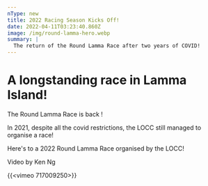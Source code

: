 ```yaml
---
nType: new
title: 2022 Racing Season Kicks Off! 
date: 2022-04-11T03:23:40.860Z
image: /img/round-lamma-hero.webp
summary: |
  The return of the Round Lamma Race after two years of COVID!
---
```



# A longstanding race in Lamma Island! 

T﻿he Round Lamma Race is back !

In 2021, despite all the covid restrictions, the LOCC still managed to organise a race!

Here's to a 2022 Round Lamma Race organised by the LOCC!

Video by Ken Ng

{{<vimeo 717009250>}}